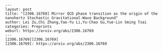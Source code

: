     ---
    layout: post
    title: "[2306.16769] Mirror QCD phase transition as the origin of the nanohertz Stochastic Gravitational-Wave Background"
    author: Lei Zu,Chi Zhang,Yao-Yu Li,Yu-Chao Gu,Yue-Lin Sming Tsai
    categories: Preprints
    weburl: https://arxiv.org/abs/2306.16769
    ---
    [2306.16769][2306.16769]
    [2306.16769]: https://arxiv.org/abs/2306.16769
